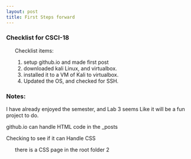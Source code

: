 ```yaml
---
layout: post
title: First Steps forward
---
```

<h3>Checklist for CSCI-18</h3>
<ol>
     <dt>Checklist items:
          <ol type="1">
               <li>setup github.io and made first post</li>
               <li>downloaded kali Linux, and virtualbox.</li>
               <li>installed it to a VM of Kali to virtualbox.</li>
               <li>Updated the OS, and checked for SSH.</li>
          </ol>
     </dt>
</ol>

<h3>Notes:</h3>
<p>I have already enjoyed the semester, and Lab 3 seems Like it will be a fun project to do.</p>
<p>github.io can handle HTML code in the _posts</p>
<p>Checking to see if it can Handle CSS</p>
<ol>
     <dt>there is a CSS page in the root folder 2</dt>
</ol>
